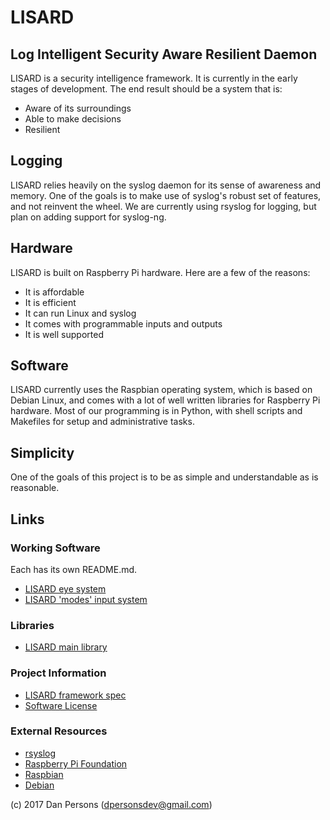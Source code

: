 # LISARD
## Log Intelligent Security Aware Resilient Daemon
LISARD is a security intelligence framework. It is currently in the early stages of development. The end result should be a system that is:

* Aware of its surroundings
* Able to make decisions
* Resilient

## Logging
LISARD relies heavily on the syslog daemon for its sense of awareness and memory. One of the goals is to make use of syslog's robust set of features, and not reinvent the wheel. We are currently using rsyslog for logging, but plan on adding support for syslog-ng.

## Hardware
LISARD is built on Raspberry Pi hardware. Here are a few of the reasons:

* It is affordable
* It is efficient
* It can run Linux and syslog
* It comes with programmable inputs and outputs
* It is well supported

## Software
LISARD currently uses the Raspbian operating system, which is based on Debian Linux, and comes with a lot of well written libraries for Raspberry Pi hardware. Most of our programming is in Python, with shell scripts and Makefiles for setup and administrative tasks.

## Simplicity
One of the goals of this project is to be as simple and understandable as is reasonable.

## Links

### Working Software
Each has its own README.md.
* [LISARD eye system](eye/)
* [LISARD 'modes' input system](modes/)

### Libraries
* [LISARD main library](lisard/)

### Project Information
* [LISARD framework spec](https://github.com/dogoncouch/lisard/blob/master/doc/framework.txt)
* [Software License](https://github.com/dogoncouch/lisard/blob/master/LICENSE)

### External Resources
* [rsyslog](http://www.rsyslog.com/)
* [Raspberry Pi Foundation](https://www.raspberrypi.org/)
* [Raspbian](https://www.raspbian.org/)
* [Debian](https://www.debian.org/)

(c) 2017 Dan Persons ([dpersonsdev@gmail.com](mailto:dpersonsdev@gmail.com))
